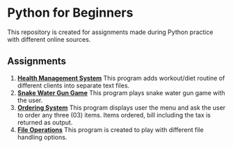 # Python for Beginners
This repository is created for assignments made during Python practice with different online sources.
## Assignments
1. **[Health Management System](https://github.com/ShahidNawaz01/python_practice/blob/master/healthmanagement.py)**
This program adds workout/diet routine of different clients into separate text files.
2. **[Snake Water Gun Game](https://github.com/ShahidNawaz01/python_practice/blob/master/snake_water_gun_game.py)**
This program plays snake water gun game with the user.
3. **[Ordering System](https://github.com/ShahidNawaz01/python_practice/blob/master/ordering_system.py)**
This program displays user the menu and ask the user to order any three (03) items. Items ordered, bill including the tax is returned as output.
4. **[File Operations](https://github.com/ShahidNawaz01/python_practice/blob/master/file_ops.py)**
This program is created to play with different file handling options.
